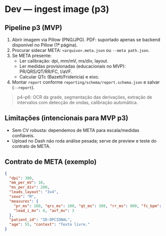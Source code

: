 # Dev — ingest image (p3)

## Pipeline p3 (MVP)
1. Abrir imagem via Pillow (PNG/JPG). PDF: suportado apenas se backend disponível no Pillow (1ª página).
2. Procurar sidecar META: `<arquivo>.meta.json` ou `--meta path.json`.
3. Se META presente:
   - Ler calibração: dpi, mm/mV, ms/div, layout.
   - Ler medidas provisionadas (educacionais no MVP): PR/QRS/QT/RR/FC, I/aVF.
   - Calcular QTc (Bazett/Fridericia) e eixo.
4. Montar `report` conforme `reporting/schema/report.schema.json` e salvar (`--report`).

> p4–p6: OCR da grade, segmentação das derivações, extração de intervalos com detecção de ondas, calibração automática.

## Limitações (intencionais para MVP p3)
- Sem CV robusta: dependemos de META para escala/medidas confiáveis.
- Upload no Dash não roda análise pesada; serve de preview e teste do contrato de META.

## Contrato de META (exemplo)
```json
{
  "dpi": 300,
  "mm_per_mV": 10,
  "ms_per_div": 200,
  "leads_layout": "3x4",
  "sexo": "M",
  "measures": {
    "pr_ms": 160, "qrs_ms": 100, "qt_ms": 380, "rr_ms": 800, "fc_bpm": 75,
    "lead_i_mv": 6, "avf_mv": 3
  },
  "patient_id": "ID-OPCIONAL",
  "age": 55, "context": "Texto livre."
}
```
